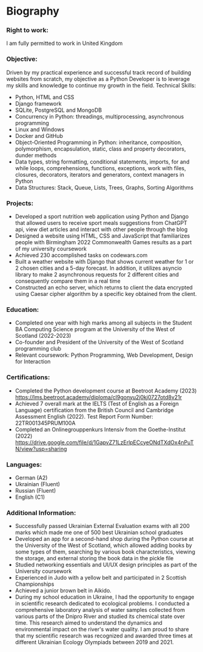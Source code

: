 # Biography

### Right to work:
I am fully permitted to work in United Kingdom

### Objective:
Driven by my practical experience and successful track record of building websites from scratch, my objective as a Python Developer is to leverage my skills and knowledge to continue my growth in the field.
Technical Skills:
- 	Python, HTML and CSS
-   Django framework
- 	SQLite, PostgreSQL and MongoDB
- 	Concurrency in Python: threadings, multiprocessing, asynchronous programming
- 	Linux and Windows
- 	Docker and GitHub
- 	Object-Oriented Programming in Python: inheritance, composition, polymorphism, encapsulation, static, class and property decorators, dunder methods
- 	Data types, string formatting, conditional statements, imports, for and while loops, comprehensions, functions, exceptions, work with files, closures, decorators, iterators and generators, context managers in Python
- 	Data Structures: Stack, Queue, Lists, Trees, Graphs, Sorting Algorithms

### Projects:
- 	Developed a sport nutrition web application using Python and Django that allowed users to receive sport meals suggestions from ChatGPT api, view diet articles and interact with other people through the blog
- 	Designed a website using HTML, CSS and JavaScript that familiarizes people with Birmingham 2022 Commonwealth Games results as a part of my university coursework
- 	Achieved 230 accomplished tasks on codewars.com
- 	Built a weather website with Django that shows current weather for 1 or 2 chosen cities and a 5-day forecast. In addition, it utilizes asyncio library to make 2 asynchronous requests for 2 different cities and consequently compare them in a real time
- 	Constructed an echo server, which returns to client the data encrypted using Caesar cipher algorithm by a specific key obtained from the client.

### Education:
- 	Completed one year with high marks among all subjects in the Student BA Computing Science program at the University of the West of Scotland (2022-2023)
- 	Co-founder and President of the University of the West of Scotland programming club
- 	Relevant coursework: Python Programming, Web Development, Design for Interaction

### Certifications:
- 	Completed the Python development course at Beetroot Academy (2023) https://lms.beetroot.academy/diploma/cl9gonyu2j0kj0727otd8v21r
- 	Achieved 7 overall mark at the IELTS (Test of English as a Foreign Language) certification from the British Council and Cambridge Assessment English (2022). Test Report Form Number: 22TR001345PRUM100A
- 	Completed an Onlinegrouppenkurs Intensiv from the Goethe-Institut (2022) https://drive.google.com/file/d/1GapvZ71LzErlpECcyeONdTXdOx4nPuTN/view?usp=sharing


### Languages:
- 	German (A2)
- 	Ukrainian (Fluent)
- 	Russian (Fluent)
- 	English  (C1)

### Additional Information:
-	Successfully passed Ukrainian External Evaluation exams with all 200 marks which made me one of 500 best Ukrainian school graduates
-	Developed an app for a second-hand shop during the Python course at the University of the West of Scotland, which allowed adding books by some types of them, searching by various book characteristics, viewing the storage, and external storing the book data in the pickle file
-	Studied networking essentials and UI/UX design principles as part of the University coursework
-	Experienced in Judo with a yellow belt and participated in 2 Scottish Championships
-	Achieved a junior brown belt in Aikido.
-	During my school education in Ukraine, I had the opportunity to engage in scientific research dedicated to ecological problems. I conducted a comprehensive laboratory analysis of water samples collected from various parts of the Dnipro River and studied its chemical state over time. This research aimed to understand the dynamics and environmental impact on the river's water quality. I am proud to share that my scientific research was recognized and awarded three times at different Ukrainian Ecology Olympiads between 2019 and 2021.

